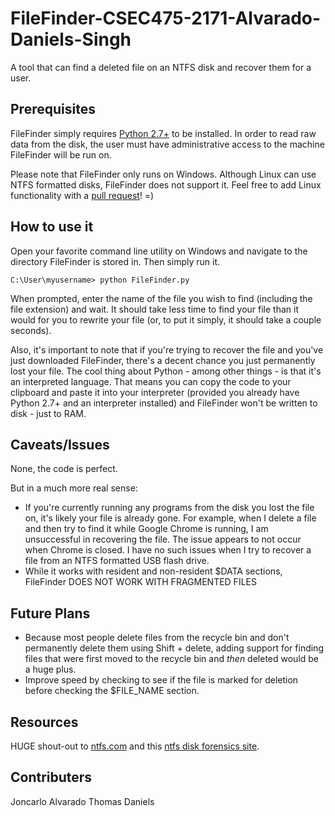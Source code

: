 # FileFinder-CSEC475-2171-Alvarado-Daniels-Singh

A tool that can find a deleted file on an NTFS disk and recover them for a user.

## Prerequisites

FileFinder simply requires [Python 2.7+](https://www.python.org/) to be installed. In order
to read raw data from the disk, the user must have administrative access to the machine
FileFinder will be run on.

Please note that FileFinder only runs on Windows. Although Linux can use NTFS formatted disks,
FileFinder does not support it. Feel free to add Linux functionality with a 
[pull request](https://github.com/TRDan6577/FileFinder-CSEC475-2171-Alvarado-Daniels-Singh/pulls)!
=)

## How to use it

Open your favorite command line utility on Windows and navigate to the directory FileFinder is
stored in. Then simply run it.

`C:\User\myusername> python FileFinder.py`

When prompted, enter the name of the file you wish to find (including the file extension) and
wait. It should take less time to find your file than it would for you to rewrite your file
(or, to put it simply, it should take a couple seconds). 

Also, it's important to note that if you're trying to recover the file and you've just 
downloaded FileFinder, there's a decent chance you just permanently lost your file. The cool
thing about Python - among other things - is that it's an interpreted language. That means
you can copy the code to your clipboard and paste it into your interpreter (provided you
already have Python 2.7+ and an interpreter installed) and FileFinder won't be written
to disk - just to RAM.

## Caveats/Issues

None, the code is perfect.

But in a much more real sense: 
* If you're currently running any programs from the disk you
lost the file on, it's likely your file is already gone. For example, when I delete a
file and then try to find it while Google Chrome is running, I am unsuccessful in recovering
the file. The issue appears to not occur when Chrome is closed. I have no such issues when I
try to recover a file from an NTFS formatted USB flash drive.
* While it works with resident and non-resident $DATA sections, FileFinder DOES NOT WORK WITH
FRAGMENTED FILES

## Future Plans

* Because most people delete files from the recycle bin and don't permanently delete them using
Shift + delete, adding support for finding files that were first moved to the recycle bin
and *then* deleted would be a huge plus.
* Improve speed by checking to see if the file is marked for deletion before checking the
$FILE_NAME section.

## Resources

HUGE shout-out to [ntfs.com](http://ntfs.com) and this
[ntfs disk forensics site](http://www.cse.scu.edu/~tschwarz/coen252_07Fall/Lectures/NTFS.html).

## Contributers
Joncarlo Alvarado
Thomas Daniels
